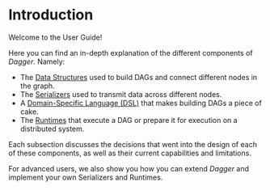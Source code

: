# Introduction

Welcome to the User Guide!

Here you can find an in-depth explanation of the different components of _Dagger_. Namely:

- The [Data Structures](dags/introduction.md) used to build DAGs and connect different nodes in the graph.
- The [Serializers](serializers/alternatives.md) used to transmit data across different nodes.
- A [Domain-Specific Language (DSL)](dsl/imperative.md) that makes building DAGs a piece of cake.
- The [Runtimes](runtimes/alternatives.md) that execute a DAG or prepare it for execution on a distributed system.


Each subsection discusses the decisions that went into the design of each of these components, as well as their current capabilities and limitations.

For advanced users, we also show you how you can extend _Dagger_ and implement your own Serializers and Runtimes.

